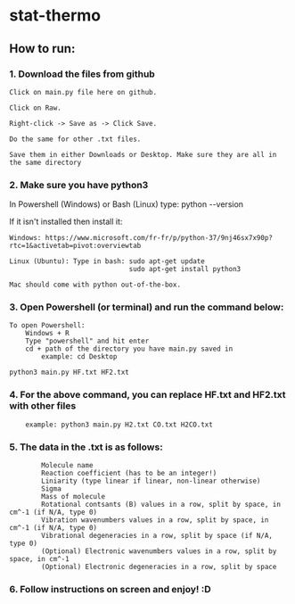 # stat-thermo

## How to run:

### 1. Download the files from github
    
    Click on main.py file here on github.
    
    Click on Raw.
    
    Right-click -> Save as -> Click Save.

    Do the same for other .txt files.

    Save them in either Downloads or Desktop. Make sure they are all in the same directory

### 2. Make sure you have python3
  In Powershell (Windows) or Bash (Linux) type: python --version
  
  If it isn't installed then install it:
  
    Windows: https://www.microsoft.com/fr-fr/p/python-37/9nj46sx7x90p?rtc=1&activetab=pivot:overviewtab
    
    Linux (Ubuntu): Type in bash: sudo apt-get update
                                  sudo apt-get install python3
                                  
    Mac should come with python out-of-the-box. 

### 3. Open Powershell (or terminal) and run the command below:
    
    To open Powershell:
        Windows + R
        Type "powershell" and hit enter
        cd + path of the directory you have main.py saved in
            example: cd Desktop

    python3 main.py HF.txt HF2.txt
  
### 4. For the above command, you can replace HF.txt and HF2.txt with other files

        example: python3 main.py H2.txt CO.txt H2CO.txt

### 5. The data in the .txt is as follows:

            Molecule name
            Reaction coefficient (has to be an integer!)
            Liniarity (type linear if linear, non-linear otherwise)
            Sigma
            Mass of molecule
            Rotational contsants (B) values in a row, split by space, in cm^-1 (if N/A, type 0)
            Vibration wavenumbers values in a row, split by space, in cm^-1 (if N/A, type 0)
            Vibrational degeneracies in a row, split by space (if N/A, type 0)
            (Optional) Electronic wavenumbers values in a row, split by space, in cm^-1
            (Optional) Electronic degeneracies in a row, split by space

### 6. Follow instructions on screen and enjoy! :D
